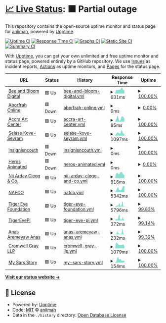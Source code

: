 # [📈 Live Status](https://aniimah.github.io/upptime-bot): <!--live status--> **🟧 Partial outage**

This repository contains the open-source uptime monitor and status page for [aniimah](https://aniimah.github.io/upptime-bot), powered by [Upptime](https://github.com/upptime/upptime).

[![Uptime CI](https://github.com/aniimah/upptime-bot/workflows/Uptime%20CI/badge.svg)](https://github.com/aniimah/upptime-bot/actions?query=workflow%3A%22Uptime+CI%22)
[![Response Time CI](https://github.com/aniimah/upptime-bot/workflows/Response%20Time%20CI/badge.svg)](https://github.com/aniimah/upptime-bot/actions?query=workflow%3A%22Response+Time+CI%22)
[![Graphs CI](https://github.com/aniimah/upptime-bot/workflows/Graphs%20CI/badge.svg)](https://github.com/aniimah/upptime-bot/actions?query=workflow%3A%22Graphs+CI%22)
[![Static Site CI](https://github.com/aniimah/upptime-bot/workflows/Static%20Site%20CI/badge.svg)](https://github.com/aniimah/upptime-bot/actions?query=workflow%3A%22Static+Site+CI%22)
[![Summary CI](https://github.com/aniimah/upptime-bot/workflows/Summary%20CI/badge.svg)](https://github.com/aniimah/upptime-bot/actions?query=workflow%3A%22Summary+CI%22)

With [Upptime](https://upptime.js.org), you can get your own unlimited and free uptime monitor and status page, powered entirely by a GitHub repository. We use [Issues](https://github.com/aniimah/upptime-bot/issues) as incident reports, [Actions](https://github.com/aniimah/upptime-bot/actions) as uptime monitors, and [Pages](https://aniimah.github.io/upptime-bot) for the status page.

<!--start: status pages-->
<!-- This summary is generated by Upptime (https://github.com/upptime/upptime) -->
<!-- Do not edit this manually, your changes will be overwritten -->
<!-- prettier-ignore -->
| URL | Status | History | Response Time | Uptime |
| --- | ------ | ------- | ------------- | ------ |
| <img alt="" src="https://favicons.githubusercontent.com/beeandbloom.digital" height="13"> [Bee and Bloom Digital](https://beeandbloom.digital/) | 🟩 Up | [bee-and-bloom-digital.yml](https://github.com/aniimah/upptime-bot/commits/HEAD/history/bee-and-bloom-digital.yml) | <details><summary><img alt="Response time graph" src="./graphs/bee-and-bloom-digital/response-time-week.png" height="20"> 631ms</summary><br><a href="https://aniimah.github.io/upptime-bot/history/bee-and-bloom-digital"><img alt="Response time 604" src="https://img.shields.io/endpoint?url=https%3A%2F%2Fraw.githubusercontent.com%2Faniimah%2Fupptime-bot%2FHEAD%2Fapi%2Fbee-and-bloom-digital%2Fresponse-time.json"></a><br><a href="https://aniimah.github.io/upptime-bot/history/bee-and-bloom-digital"><img alt="24-hour response time 583" src="https://img.shields.io/endpoint?url=https%3A%2F%2Fraw.githubusercontent.com%2Faniimah%2Fupptime-bot%2FHEAD%2Fapi%2Fbee-and-bloom-digital%2Fresponse-time-day.json"></a><br><a href="https://aniimah.github.io/upptime-bot/history/bee-and-bloom-digital"><img alt="7-day response time 631" src="https://img.shields.io/endpoint?url=https%3A%2F%2Fraw.githubusercontent.com%2Faniimah%2Fupptime-bot%2FHEAD%2Fapi%2Fbee-and-bloom-digital%2Fresponse-time-week.json"></a><br><a href="https://aniimah.github.io/upptime-bot/history/bee-and-bloom-digital"><img alt="30-day response time 589" src="https://img.shields.io/endpoint?url=https%3A%2F%2Fraw.githubusercontent.com%2Faniimah%2Fupptime-bot%2FHEAD%2Fapi%2Fbee-and-bloom-digital%2Fresponse-time-month.json"></a><br><a href="https://aniimah.github.io/upptime-bot/history/bee-and-bloom-digital"><img alt="1-year response time 604" src="https://img.shields.io/endpoint?url=https%3A%2F%2Fraw.githubusercontent.com%2Faniimah%2Fupptime-bot%2FHEAD%2Fapi%2Fbee-and-bloom-digital%2Fresponse-time-year.json"></a></details> | <details><summary><a href="https://aniimah.github.io/upptime-bot/history/bee-and-bloom-digital">100.00%</a></summary><a href="https://aniimah.github.io/upptime-bot/history/bee-and-bloom-digital"><img alt="All-time uptime 100.00%" src="https://img.shields.io/endpoint?url=https%3A%2F%2Fraw.githubusercontent.com%2Faniimah%2Fupptime-bot%2FHEAD%2Fapi%2Fbee-and-bloom-digital%2Fuptime.json"></a><br><a href="https://aniimah.github.io/upptime-bot/history/bee-and-bloom-digital"><img alt="24-hour uptime 100.00%" src="https://img.shields.io/endpoint?url=https%3A%2F%2Fraw.githubusercontent.com%2Faniimah%2Fupptime-bot%2FHEAD%2Fapi%2Fbee-and-bloom-digital%2Fuptime-day.json"></a><br><a href="https://aniimah.github.io/upptime-bot/history/bee-and-bloom-digital"><img alt="7-day uptime 100.00%" src="https://img.shields.io/endpoint?url=https%3A%2F%2Fraw.githubusercontent.com%2Faniimah%2Fupptime-bot%2FHEAD%2Fapi%2Fbee-and-bloom-digital%2Fuptime-week.json"></a><br><a href="https://aniimah.github.io/upptime-bot/history/bee-and-bloom-digital"><img alt="30-day uptime 100.00%" src="https://img.shields.io/endpoint?url=https%3A%2F%2Fraw.githubusercontent.com%2Faniimah%2Fupptime-bot%2FHEAD%2Fapi%2Fbee-and-bloom-digital%2Fuptime-month.json"></a><br><a href="https://aniimah.github.io/upptime-bot/history/bee-and-bloom-digital"><img alt="1-year uptime 100.00%" src="https://img.shields.io/endpoint?url=https%3A%2F%2Fraw.githubusercontent.com%2Faniimah%2Fupptime-bot%2FHEAD%2Fapi%2Fbee-and-bloom-digital%2Fuptime-year.json"></a></details>
| <img alt="" src="https://favicons.githubusercontent.com/aborfrahonline.com" height="13"> [Aborfrah Online](http://aborfrahonline.com/) | 🟥 Down | [aborfrah-online.yml](https://github.com/aniimah/upptime-bot/commits/HEAD/history/aborfrah-online.yml) | <details><summary><img alt="Response time graph" src="./graphs/aborfrah-online/response-time-week.png" height="20"> 0ms</summary><br><a href="https://aniimah.github.io/upptime-bot/history/aborfrah-online"><img alt="Response time 735" src="https://img.shields.io/endpoint?url=https%3A%2F%2Fraw.githubusercontent.com%2Faniimah%2Fupptime-bot%2FHEAD%2Fapi%2Faborfrah-online%2Fresponse-time.json"></a><br><a href="https://aniimah.github.io/upptime-bot/history/aborfrah-online"><img alt="24-hour response time 0" src="https://img.shields.io/endpoint?url=https%3A%2F%2Fraw.githubusercontent.com%2Faniimah%2Fupptime-bot%2FHEAD%2Fapi%2Faborfrah-online%2Fresponse-time-day.json"></a><br><a href="https://aniimah.github.io/upptime-bot/history/aborfrah-online"><img alt="7-day response time 0" src="https://img.shields.io/endpoint?url=https%3A%2F%2Fraw.githubusercontent.com%2Faniimah%2Fupptime-bot%2FHEAD%2Fapi%2Faborfrah-online%2Fresponse-time-week.json"></a><br><a href="https://aniimah.github.io/upptime-bot/history/aborfrah-online"><img alt="30-day response time 0" src="https://img.shields.io/endpoint?url=https%3A%2F%2Fraw.githubusercontent.com%2Faniimah%2Fupptime-bot%2FHEAD%2Fapi%2Faborfrah-online%2Fresponse-time-month.json"></a><br><a href="https://aniimah.github.io/upptime-bot/history/aborfrah-online"><img alt="1-year response time 735" src="https://img.shields.io/endpoint?url=https%3A%2F%2Fraw.githubusercontent.com%2Faniimah%2Fupptime-bot%2FHEAD%2Fapi%2Faborfrah-online%2Fresponse-time-year.json"></a></details> | <details><summary><a href="https://aniimah.github.io/upptime-bot/history/aborfrah-online">0.00%</a></summary><a href="https://aniimah.github.io/upptime-bot/history/aborfrah-online"><img alt="All-time uptime 57.55%" src="https://img.shields.io/endpoint?url=https%3A%2F%2Fraw.githubusercontent.com%2Faniimah%2Fupptime-bot%2FHEAD%2Fapi%2Faborfrah-online%2Fuptime.json"></a><br><a href="https://aniimah.github.io/upptime-bot/history/aborfrah-online"><img alt="24-hour uptime 0.00%" src="https://img.shields.io/endpoint?url=https%3A%2F%2Fraw.githubusercontent.com%2Faniimah%2Fupptime-bot%2FHEAD%2Fapi%2Faborfrah-online%2Fuptime-day.json"></a><br><a href="https://aniimah.github.io/upptime-bot/history/aborfrah-online"><img alt="7-day uptime 0.00%" src="https://img.shields.io/endpoint?url=https%3A%2F%2Fraw.githubusercontent.com%2Faniimah%2Fupptime-bot%2FHEAD%2Fapi%2Faborfrah-online%2Fuptime-week.json"></a><br><a href="https://aniimah.github.io/upptime-bot/history/aborfrah-online"><img alt="30-day uptime 1.38%" src="https://img.shields.io/endpoint?url=https%3A%2F%2Fraw.githubusercontent.com%2Faniimah%2Fupptime-bot%2FHEAD%2Fapi%2Faborfrah-online%2Fuptime-month.json"></a><br><a href="https://aniimah.github.io/upptime-bot/history/aborfrah-online"><img alt="1-year uptime 57.55%" src="https://img.shields.io/endpoint?url=https%3A%2F%2Fraw.githubusercontent.com%2Faniimah%2Fupptime-bot%2FHEAD%2Fapi%2Faborfrah-online%2Fuptime-year.json"></a></details>
| <img alt="" src="https://favicons.githubusercontent.com/accraartscenter.com" height="13"> [Accra Art Center](http://accraartscenter.com/) | 🟩 Up | [accra-art-center.yml](https://github.com/aniimah/upptime-bot/commits/HEAD/history/accra-art-center.yml) | <details><summary><img alt="Response time graph" src="./graphs/accra-art-center/response-time-week.png" height="20"> 85ms</summary><br><a href="https://aniimah.github.io/upptime-bot/history/accra-art-center"><img alt="Response time 843" src="https://img.shields.io/endpoint?url=https%3A%2F%2Fraw.githubusercontent.com%2Faniimah%2Fupptime-bot%2FHEAD%2Fapi%2Faccra-art-center%2Fresponse-time.json"></a><br><a href="https://aniimah.github.io/upptime-bot/history/accra-art-center"><img alt="24-hour response time 66" src="https://img.shields.io/endpoint?url=https%3A%2F%2Fraw.githubusercontent.com%2Faniimah%2Fupptime-bot%2FHEAD%2Fapi%2Faccra-art-center%2Fresponse-time-day.json"></a><br><a href="https://aniimah.github.io/upptime-bot/history/accra-art-center"><img alt="7-day response time 85" src="https://img.shields.io/endpoint?url=https%3A%2F%2Fraw.githubusercontent.com%2Faniimah%2Fupptime-bot%2FHEAD%2Fapi%2Faccra-art-center%2Fresponse-time-week.json"></a><br><a href="https://aniimah.github.io/upptime-bot/history/accra-art-center"><img alt="30-day response time 92" src="https://img.shields.io/endpoint?url=https%3A%2F%2Fraw.githubusercontent.com%2Faniimah%2Fupptime-bot%2FHEAD%2Fapi%2Faccra-art-center%2Fresponse-time-month.json"></a><br><a href="https://aniimah.github.io/upptime-bot/history/accra-art-center"><img alt="1-year response time 843" src="https://img.shields.io/endpoint?url=https%3A%2F%2Fraw.githubusercontent.com%2Faniimah%2Fupptime-bot%2FHEAD%2Fapi%2Faccra-art-center%2Fresponse-time-year.json"></a></details> | <details><summary><a href="https://aniimah.github.io/upptime-bot/history/accra-art-center">100.00%</a></summary><a href="https://aniimah.github.io/upptime-bot/history/accra-art-center"><img alt="All-time uptime 79.71%" src="https://img.shields.io/endpoint?url=https%3A%2F%2Fraw.githubusercontent.com%2Faniimah%2Fupptime-bot%2FHEAD%2Fapi%2Faccra-art-center%2Fuptime.json"></a><br><a href="https://aniimah.github.io/upptime-bot/history/accra-art-center"><img alt="24-hour uptime 100.00%" src="https://img.shields.io/endpoint?url=https%3A%2F%2Fraw.githubusercontent.com%2Faniimah%2Fupptime-bot%2FHEAD%2Fapi%2Faccra-art-center%2Fuptime-day.json"></a><br><a href="https://aniimah.github.io/upptime-bot/history/accra-art-center"><img alt="7-day uptime 100.00%" src="https://img.shields.io/endpoint?url=https%3A%2F%2Fraw.githubusercontent.com%2Faniimah%2Fupptime-bot%2FHEAD%2Fapi%2Faccra-art-center%2Fuptime-week.json"></a><br><a href="https://aniimah.github.io/upptime-bot/history/accra-art-center"><img alt="30-day uptime 99.96%" src="https://img.shields.io/endpoint?url=https%3A%2F%2Fraw.githubusercontent.com%2Faniimah%2Fupptime-bot%2FHEAD%2Fapi%2Faccra-art-center%2Fuptime-month.json"></a><br><a href="https://aniimah.github.io/upptime-bot/history/accra-art-center"><img alt="1-year uptime 79.71%" src="https://img.shields.io/endpoint?url=https%3A%2F%2Fraw.githubusercontent.com%2Faniimah%2Fupptime-bot%2FHEAD%2Fapi%2Faccra-art-center%2Fuptime-year.json"></a></details>
| <img alt="" src="https://favicons.githubusercontent.com/selasekove.com" height="13"> [Selase Kove-Seyram](https://selasekove.com/) | 🟩 Up | [selase-kove-seyram.yml](https://github.com/aniimah/upptime-bot/commits/HEAD/history/selase-kove-seyram.yml) | <details><summary><img alt="Response time graph" src="./graphs/selase-kove-seyram/response-time-week.png" height="20"> 1097ms</summary><br><a href="https://aniimah.github.io/upptime-bot/history/selase-kove-seyram"><img alt="Response time 2460" src="https://img.shields.io/endpoint?url=https%3A%2F%2Fraw.githubusercontent.com%2Faniimah%2Fupptime-bot%2FHEAD%2Fapi%2Fselase-kove-seyram%2Fresponse-time.json"></a><br><a href="https://aniimah.github.io/upptime-bot/history/selase-kove-seyram"><img alt="24-hour response time 785" src="https://img.shields.io/endpoint?url=https%3A%2F%2Fraw.githubusercontent.com%2Faniimah%2Fupptime-bot%2FHEAD%2Fapi%2Fselase-kove-seyram%2Fresponse-time-day.json"></a><br><a href="https://aniimah.github.io/upptime-bot/history/selase-kove-seyram"><img alt="7-day response time 1097" src="https://img.shields.io/endpoint?url=https%3A%2F%2Fraw.githubusercontent.com%2Faniimah%2Fupptime-bot%2FHEAD%2Fapi%2Fselase-kove-seyram%2Fresponse-time-week.json"></a><br><a href="https://aniimah.github.io/upptime-bot/history/selase-kove-seyram"><img alt="30-day response time 2021" src="https://img.shields.io/endpoint?url=https%3A%2F%2Fraw.githubusercontent.com%2Faniimah%2Fupptime-bot%2FHEAD%2Fapi%2Fselase-kove-seyram%2Fresponse-time-month.json"></a><br><a href="https://aniimah.github.io/upptime-bot/history/selase-kove-seyram"><img alt="1-year response time 2460" src="https://img.shields.io/endpoint?url=https%3A%2F%2Fraw.githubusercontent.com%2Faniimah%2Fupptime-bot%2FHEAD%2Fapi%2Fselase-kove-seyram%2Fresponse-time-year.json"></a></details> | <details><summary><a href="https://aniimah.github.io/upptime-bot/history/selase-kove-seyram">100.00%</a></summary><a href="https://aniimah.github.io/upptime-bot/history/selase-kove-seyram"><img alt="All-time uptime 50.59%" src="https://img.shields.io/endpoint?url=https%3A%2F%2Fraw.githubusercontent.com%2Faniimah%2Fupptime-bot%2FHEAD%2Fapi%2Fselase-kove-seyram%2Fuptime.json"></a><br><a href="https://aniimah.github.io/upptime-bot/history/selase-kove-seyram"><img alt="24-hour uptime 100.00%" src="https://img.shields.io/endpoint?url=https%3A%2F%2Fraw.githubusercontent.com%2Faniimah%2Fupptime-bot%2FHEAD%2Fapi%2Fselase-kove-seyram%2Fuptime-day.json"></a><br><a href="https://aniimah.github.io/upptime-bot/history/selase-kove-seyram"><img alt="7-day uptime 100.00%" src="https://img.shields.io/endpoint?url=https%3A%2F%2Fraw.githubusercontent.com%2Faniimah%2Fupptime-bot%2FHEAD%2Fapi%2Fselase-kove-seyram%2Fuptime-week.json"></a><br><a href="https://aniimah.github.io/upptime-bot/history/selase-kove-seyram"><img alt="30-day uptime 99.80%" src="https://img.shields.io/endpoint?url=https%3A%2F%2Fraw.githubusercontent.com%2Faniimah%2Fupptime-bot%2FHEAD%2Fapi%2Fselase-kove-seyram%2Fuptime-month.json"></a><br><a href="https://aniimah.github.io/upptime-bot/history/selase-kove-seyram"><img alt="1-year uptime 50.59%" src="https://img.shields.io/endpoint?url=https%3A%2F%2Fraw.githubusercontent.com%2Faniimah%2Fupptime-bot%2FHEAD%2Fapi%2Fselase-kove-seyram%2Fuptime-year.json"></a></details>
| <img alt="" src="https://favicons.githubusercontent.com/insignisncouth.com" height="13"> [Insignisncouth](http://insignisncouth.com/) | 🟥 Down | [insignisncouth.yml](https://github.com/aniimah/upptime-bot/commits/HEAD/history/insignisncouth.yml) | <details><summary><img alt="Response time graph" src="./graphs/insignisncouth/response-time-week.png" height="20"> 0ms</summary><br><a href="https://aniimah.github.io/upptime-bot/history/insignisncouth"><img alt="Response time 0" src="https://img.shields.io/endpoint?url=https%3A%2F%2Fraw.githubusercontent.com%2Faniimah%2Fupptime-bot%2FHEAD%2Fapi%2Finsignisncouth%2Fresponse-time.json"></a><br><a href="https://aniimah.github.io/upptime-bot/history/insignisncouth"><img alt="24-hour response time 0" src="https://img.shields.io/endpoint?url=https%3A%2F%2Fraw.githubusercontent.com%2Faniimah%2Fupptime-bot%2FHEAD%2Fapi%2Finsignisncouth%2Fresponse-time-day.json"></a><br><a href="https://aniimah.github.io/upptime-bot/history/insignisncouth"><img alt="7-day response time 0" src="https://img.shields.io/endpoint?url=https%3A%2F%2Fraw.githubusercontent.com%2Faniimah%2Fupptime-bot%2FHEAD%2Fapi%2Finsignisncouth%2Fresponse-time-week.json"></a><br><a href="https://aniimah.github.io/upptime-bot/history/insignisncouth"><img alt="30-day response time 0" src="https://img.shields.io/endpoint?url=https%3A%2F%2Fraw.githubusercontent.com%2Faniimah%2Fupptime-bot%2FHEAD%2Fapi%2Finsignisncouth%2Fresponse-time-month.json"></a><br><a href="https://aniimah.github.io/upptime-bot/history/insignisncouth"><img alt="1-year response time 0" src="https://img.shields.io/endpoint?url=https%3A%2F%2Fraw.githubusercontent.com%2Faniimah%2Fupptime-bot%2FHEAD%2Fapi%2Finsignisncouth%2Fresponse-time-year.json"></a></details> | <details><summary><a href="https://aniimah.github.io/upptime-bot/history/insignisncouth">100.00%</a></summary><a href="https://aniimah.github.io/upptime-bot/history/insignisncouth"><img alt="All-time uptime 100.00%" src="https://img.shields.io/endpoint?url=https%3A%2F%2Fraw.githubusercontent.com%2Faniimah%2Fupptime-bot%2FHEAD%2Fapi%2Finsignisncouth%2Fuptime.json"></a><br><a href="https://aniimah.github.io/upptime-bot/history/insignisncouth"><img alt="24-hour uptime 100.00%" src="https://img.shields.io/endpoint?url=https%3A%2F%2Fraw.githubusercontent.com%2Faniimah%2Fupptime-bot%2FHEAD%2Fapi%2Finsignisncouth%2Fuptime-day.json"></a><br><a href="https://aniimah.github.io/upptime-bot/history/insignisncouth"><img alt="7-day uptime 100.00%" src="https://img.shields.io/endpoint?url=https%3A%2F%2Fraw.githubusercontent.com%2Faniimah%2Fupptime-bot%2FHEAD%2Fapi%2Finsignisncouth%2Fuptime-week.json"></a><br><a href="https://aniimah.github.io/upptime-bot/history/insignisncouth"><img alt="30-day uptime 100.00%" src="https://img.shields.io/endpoint?url=https%3A%2F%2Fraw.githubusercontent.com%2Faniimah%2Fupptime-bot%2FHEAD%2Fapi%2Finsignisncouth%2Fuptime-month.json"></a><br><a href="https://aniimah.github.io/upptime-bot/history/insignisncouth"><img alt="1-year uptime 100.00%" src="https://img.shields.io/endpoint?url=https%3A%2F%2Fraw.githubusercontent.com%2Faniimah%2Fupptime-bot%2FHEAD%2Fapi%2Finsignisncouth%2Fuptime-year.json"></a></details>
| <img alt="" src="https://favicons.githubusercontent.com/heroesanimated.com" height="13"> [Heros Animated](http://heroesanimated.com/cgi-sys/suspendedpage.cgi) | 🟥 Down | [heros-animated.yml](https://github.com/aniimah/upptime-bot/commits/HEAD/history/heros-animated.yml) | <details><summary><img alt="Response time graph" src="./graphs/heros-animated/response-time-week.png" height="20"> 0ms</summary><br><a href="https://aniimah.github.io/upptime-bot/history/heros-animated"><img alt="Response time 538" src="https://img.shields.io/endpoint?url=https%3A%2F%2Fraw.githubusercontent.com%2Faniimah%2Fupptime-bot%2FHEAD%2Fapi%2Fheros-animated%2Fresponse-time.json"></a><br><a href="https://aniimah.github.io/upptime-bot/history/heros-animated"><img alt="24-hour response time 0" src="https://img.shields.io/endpoint?url=https%3A%2F%2Fraw.githubusercontent.com%2Faniimah%2Fupptime-bot%2FHEAD%2Fapi%2Fheros-animated%2Fresponse-time-day.json"></a><br><a href="https://aniimah.github.io/upptime-bot/history/heros-animated"><img alt="7-day response time 0" src="https://img.shields.io/endpoint?url=https%3A%2F%2Fraw.githubusercontent.com%2Faniimah%2Fupptime-bot%2FHEAD%2Fapi%2Fheros-animated%2Fresponse-time-week.json"></a><br><a href="https://aniimah.github.io/upptime-bot/history/heros-animated"><img alt="30-day response time 587" src="https://img.shields.io/endpoint?url=https%3A%2F%2Fraw.githubusercontent.com%2Faniimah%2Fupptime-bot%2FHEAD%2Fapi%2Fheros-animated%2Fresponse-time-month.json"></a><br><a href="https://aniimah.github.io/upptime-bot/history/heros-animated"><img alt="1-year response time 538" src="https://img.shields.io/endpoint?url=https%3A%2F%2Fraw.githubusercontent.com%2Faniimah%2Fupptime-bot%2FHEAD%2Fapi%2Fheros-animated%2Fresponse-time-year.json"></a></details> | <details><summary><a href="https://aniimah.github.io/upptime-bot/history/heros-animated">0.00%</a></summary><a href="https://aniimah.github.io/upptime-bot/history/heros-animated"><img alt="All-time uptime 21.44%" src="https://img.shields.io/endpoint?url=https%3A%2F%2Fraw.githubusercontent.com%2Faniimah%2Fupptime-bot%2FHEAD%2Fapi%2Fheros-animated%2Fuptime.json"></a><br><a href="https://aniimah.github.io/upptime-bot/history/heros-animated"><img alt="24-hour uptime 0.00%" src="https://img.shields.io/endpoint?url=https%3A%2F%2Fraw.githubusercontent.com%2Faniimah%2Fupptime-bot%2FHEAD%2Fapi%2Fheros-animated%2Fuptime-day.json"></a><br><a href="https://aniimah.github.io/upptime-bot/history/heros-animated"><img alt="7-day uptime 0.00%" src="https://img.shields.io/endpoint?url=https%3A%2F%2Fraw.githubusercontent.com%2Faniimah%2Fupptime-bot%2FHEAD%2Fapi%2Fheros-animated%2Fuptime-week.json"></a><br><a href="https://aniimah.github.io/upptime-bot/history/heros-animated"><img alt="30-day uptime 1.64%" src="https://img.shields.io/endpoint?url=https%3A%2F%2Fraw.githubusercontent.com%2Faniimah%2Fupptime-bot%2FHEAD%2Fapi%2Fheros-animated%2Fuptime-month.json"></a><br><a href="https://aniimah.github.io/upptime-bot/history/heros-animated"><img alt="1-year uptime 21.44%" src="https://img.shields.io/endpoint?url=https%3A%2F%2Fraw.githubusercontent.com%2Faniimah%2Fupptime-bot%2FHEAD%2Fapi%2Fheros-animated%2Fuptime-year.json"></a></details>
| <img alt="" src="https://favicons.githubusercontent.com/naclegg.com" height="13"> [Nii Arday Clegg & Co.](http://naclegg.com/) | 🟩 Up | [nii-arday-clegg-and-co.yml](https://github.com/aniimah/upptime-bot/commits/HEAD/history/nii-arday-clegg-and-co.yml) | <details><summary><img alt="Response time graph" src="./graphs/nii-arday-clegg-and-co/response-time-week.png" height="20"> 916ms</summary><br><a href="https://aniimah.github.io/upptime-bot/history/nii-arday-clegg-and-co"><img alt="Response time 3865" src="https://img.shields.io/endpoint?url=https%3A%2F%2Fraw.githubusercontent.com%2Faniimah%2Fupptime-bot%2FHEAD%2Fapi%2Fnii-arday-clegg-and-co%2Fresponse-time.json"></a><br><a href="https://aniimah.github.io/upptime-bot/history/nii-arday-clegg-and-co"><img alt="24-hour response time 635" src="https://img.shields.io/endpoint?url=https%3A%2F%2Fraw.githubusercontent.com%2Faniimah%2Fupptime-bot%2FHEAD%2Fapi%2Fnii-arday-clegg-and-co%2Fresponse-time-day.json"></a><br><a href="https://aniimah.github.io/upptime-bot/history/nii-arday-clegg-and-co"><img alt="7-day response time 916" src="https://img.shields.io/endpoint?url=https%3A%2F%2Fraw.githubusercontent.com%2Faniimah%2Fupptime-bot%2FHEAD%2Fapi%2Fnii-arday-clegg-and-co%2Fresponse-time-week.json"></a><br><a href="https://aniimah.github.io/upptime-bot/history/nii-arday-clegg-and-co"><img alt="30-day response time 1415" src="https://img.shields.io/endpoint?url=https%3A%2F%2Fraw.githubusercontent.com%2Faniimah%2Fupptime-bot%2FHEAD%2Fapi%2Fnii-arday-clegg-and-co%2Fresponse-time-month.json"></a><br><a href="https://aniimah.github.io/upptime-bot/history/nii-arday-clegg-and-co"><img alt="1-year response time 3865" src="https://img.shields.io/endpoint?url=https%3A%2F%2Fraw.githubusercontent.com%2Faniimah%2Fupptime-bot%2FHEAD%2Fapi%2Fnii-arday-clegg-and-co%2Fresponse-time-year.json"></a></details> | <details><summary><a href="https://aniimah.github.io/upptime-bot/history/nii-arday-clegg-and-co">100.00%</a></summary><a href="https://aniimah.github.io/upptime-bot/history/nii-arday-clegg-and-co"><img alt="All-time uptime 98.92%" src="https://img.shields.io/endpoint?url=https%3A%2F%2Fraw.githubusercontent.com%2Faniimah%2Fupptime-bot%2FHEAD%2Fapi%2Fnii-arday-clegg-and-co%2Fuptime.json"></a><br><a href="https://aniimah.github.io/upptime-bot/history/nii-arday-clegg-and-co"><img alt="24-hour uptime 100.00%" src="https://img.shields.io/endpoint?url=https%3A%2F%2Fraw.githubusercontent.com%2Faniimah%2Fupptime-bot%2FHEAD%2Fapi%2Fnii-arday-clegg-and-co%2Fuptime-day.json"></a><br><a href="https://aniimah.github.io/upptime-bot/history/nii-arday-clegg-and-co"><img alt="7-day uptime 100.00%" src="https://img.shields.io/endpoint?url=https%3A%2F%2Fraw.githubusercontent.com%2Faniimah%2Fupptime-bot%2FHEAD%2Fapi%2Fnii-arday-clegg-and-co%2Fuptime-week.json"></a><br><a href="https://aniimah.github.io/upptime-bot/history/nii-arday-clegg-and-co"><img alt="30-day uptime 99.94%" src="https://img.shields.io/endpoint?url=https%3A%2F%2Fraw.githubusercontent.com%2Faniimah%2Fupptime-bot%2FHEAD%2Fapi%2Fnii-arday-clegg-and-co%2Fuptime-month.json"></a><br><a href="https://aniimah.github.io/upptime-bot/history/nii-arday-clegg-and-co"><img alt="1-year uptime 98.92%" src="https://img.shields.io/endpoint?url=https%3A%2F%2Fraw.githubusercontent.com%2Faniimah%2Fupptime-bot%2FHEAD%2Fapi%2Fnii-arday-clegg-and-co%2Fuptime-year.json"></a></details>
| <img alt="" src="https://favicons.githubusercontent.com/nafco.gov.gh" height="13"> [NAFCO](https://nafco.gov.gh/) | 🟩 Up | [nafco.yml](https://github.com/aniimah/upptime-bot/commits/HEAD/history/nafco.yml) | <details><summary><img alt="Response time graph" src="./graphs/nafco/response-time-week.png" height="20"> 5342ms</summary><br><a href="https://aniimah.github.io/upptime-bot/history/nafco"><img alt="Response time 6045" src="https://img.shields.io/endpoint?url=https%3A%2F%2Fraw.githubusercontent.com%2Faniimah%2Fupptime-bot%2FHEAD%2Fapi%2Fnafco%2Fresponse-time.json"></a><br><a href="https://aniimah.github.io/upptime-bot/history/nafco"><img alt="24-hour response time 8691" src="https://img.shields.io/endpoint?url=https%3A%2F%2Fraw.githubusercontent.com%2Faniimah%2Fupptime-bot%2FHEAD%2Fapi%2Fnafco%2Fresponse-time-day.json"></a><br><a href="https://aniimah.github.io/upptime-bot/history/nafco"><img alt="7-day response time 5342" src="https://img.shields.io/endpoint?url=https%3A%2F%2Fraw.githubusercontent.com%2Faniimah%2Fupptime-bot%2FHEAD%2Fapi%2Fnafco%2Fresponse-time-week.json"></a><br><a href="https://aniimah.github.io/upptime-bot/history/nafco"><img alt="30-day response time 6190" src="https://img.shields.io/endpoint?url=https%3A%2F%2Fraw.githubusercontent.com%2Faniimah%2Fupptime-bot%2FHEAD%2Fapi%2Fnafco%2Fresponse-time-month.json"></a><br><a href="https://aniimah.github.io/upptime-bot/history/nafco"><img alt="1-year response time 6045" src="https://img.shields.io/endpoint?url=https%3A%2F%2Fraw.githubusercontent.com%2Faniimah%2Fupptime-bot%2FHEAD%2Fapi%2Fnafco%2Fresponse-time-year.json"></a></details> | <details><summary><a href="https://aniimah.github.io/upptime-bot/history/nafco">100.00%</a></summary><a href="https://aniimah.github.io/upptime-bot/history/nafco"><img alt="All-time uptime 98.85%" src="https://img.shields.io/endpoint?url=https%3A%2F%2Fraw.githubusercontent.com%2Faniimah%2Fupptime-bot%2FHEAD%2Fapi%2Fnafco%2Fuptime.json"></a><br><a href="https://aniimah.github.io/upptime-bot/history/nafco"><img alt="24-hour uptime 100.00%" src="https://img.shields.io/endpoint?url=https%3A%2F%2Fraw.githubusercontent.com%2Faniimah%2Fupptime-bot%2FHEAD%2Fapi%2Fnafco%2Fuptime-day.json"></a><br><a href="https://aniimah.github.io/upptime-bot/history/nafco"><img alt="7-day uptime 100.00%" src="https://img.shields.io/endpoint?url=https%3A%2F%2Fraw.githubusercontent.com%2Faniimah%2Fupptime-bot%2FHEAD%2Fapi%2Fnafco%2Fuptime-week.json"></a><br><a href="https://aniimah.github.io/upptime-bot/history/nafco"><img alt="30-day uptime 96.51%" src="https://img.shields.io/endpoint?url=https%3A%2F%2Fraw.githubusercontent.com%2Faniimah%2Fupptime-bot%2FHEAD%2Fapi%2Fnafco%2Fuptime-month.json"></a><br><a href="https://aniimah.github.io/upptime-bot/history/nafco"><img alt="1-year uptime 98.85%" src="https://img.shields.io/endpoint?url=https%3A%2F%2Fraw.githubusercontent.com%2Faniimah%2Fupptime-bot%2FHEAD%2Fapi%2Fnafco%2Fuptime-year.json"></a></details>
| <img alt="" src="https://favicons.githubusercontent.com/tigereyefoundation.org" height="13"> [Tiger Eye Foundation](http://tigereyefoundation.org/) | 🟩 Up | [tiger-eye-foundation.yml](https://github.com/aniimah/upptime-bot/commits/HEAD/history/tiger-eye-foundation.yml) | <details><summary><img alt="Response time graph" src="./graphs/tiger-eye-foundation/response-time-week.png" height="20"> 5796ms</summary><br><a href="https://aniimah.github.io/upptime-bot/history/tiger-eye-foundation"><img alt="Response time 7195" src="https://img.shields.io/endpoint?url=https%3A%2F%2Fraw.githubusercontent.com%2Faniimah%2Fupptime-bot%2FHEAD%2Fapi%2Ftiger-eye-foundation%2Fresponse-time.json"></a><br><a href="https://aniimah.github.io/upptime-bot/history/tiger-eye-foundation"><img alt="24-hour response time 1603" src="https://img.shields.io/endpoint?url=https%3A%2F%2Fraw.githubusercontent.com%2Faniimah%2Fupptime-bot%2FHEAD%2Fapi%2Ftiger-eye-foundation%2Fresponse-time-day.json"></a><br><a href="https://aniimah.github.io/upptime-bot/history/tiger-eye-foundation"><img alt="7-day response time 5796" src="https://img.shields.io/endpoint?url=https%3A%2F%2Fraw.githubusercontent.com%2Faniimah%2Fupptime-bot%2FHEAD%2Fapi%2Ftiger-eye-foundation%2Fresponse-time-week.json"></a><br><a href="https://aniimah.github.io/upptime-bot/history/tiger-eye-foundation"><img alt="30-day response time 4064" src="https://img.shields.io/endpoint?url=https%3A%2F%2Fraw.githubusercontent.com%2Faniimah%2Fupptime-bot%2FHEAD%2Fapi%2Ftiger-eye-foundation%2Fresponse-time-month.json"></a><br><a href="https://aniimah.github.io/upptime-bot/history/tiger-eye-foundation"><img alt="1-year response time 7195" src="https://img.shields.io/endpoint?url=https%3A%2F%2Fraw.githubusercontent.com%2Faniimah%2Fupptime-bot%2FHEAD%2Fapi%2Ftiger-eye-foundation%2Fresponse-time-year.json"></a></details> | <details><summary><a href="https://aniimah.github.io/upptime-bot/history/tiger-eye-foundation">99.83%</a></summary><a href="https://aniimah.github.io/upptime-bot/history/tiger-eye-foundation"><img alt="All-time uptime 98.58%" src="https://img.shields.io/endpoint?url=https%3A%2F%2Fraw.githubusercontent.com%2Faniimah%2Fupptime-bot%2FHEAD%2Fapi%2Ftiger-eye-foundation%2Fuptime.json"></a><br><a href="https://aniimah.github.io/upptime-bot/history/tiger-eye-foundation"><img alt="24-hour uptime 100.00%" src="https://img.shields.io/endpoint?url=https%3A%2F%2Fraw.githubusercontent.com%2Faniimah%2Fupptime-bot%2FHEAD%2Fapi%2Ftiger-eye-foundation%2Fuptime-day.json"></a><br><a href="https://aniimah.github.io/upptime-bot/history/tiger-eye-foundation"><img alt="7-day uptime 99.83%" src="https://img.shields.io/endpoint?url=https%3A%2F%2Fraw.githubusercontent.com%2Faniimah%2Fupptime-bot%2FHEAD%2Fapi%2Ftiger-eye-foundation%2Fuptime-week.json"></a><br><a href="https://aniimah.github.io/upptime-bot/history/tiger-eye-foundation"><img alt="30-day uptime 99.82%" src="https://img.shields.io/endpoint?url=https%3A%2F%2Fraw.githubusercontent.com%2Faniimah%2Fupptime-bot%2FHEAD%2Fapi%2Ftiger-eye-foundation%2Fuptime-month.json"></a><br><a href="https://aniimah.github.io/upptime-bot/history/tiger-eye-foundation"><img alt="1-year uptime 98.58%" src="https://img.shields.io/endpoint?url=https%3A%2F%2Fraw.githubusercontent.com%2Faniimah%2Fupptime-bot%2FHEAD%2Fapi%2Ftiger-eye-foundation%2Fuptime-year.json"></a></details>
| <img alt="" src="https://favicons.githubusercontent.com/www.hugedomains.com" height="13"> [TigerEyePi](https://www.hugedomains.com/domain_profile.cfm?d=tigereyepi&e=com) | 🟩 Up | [tiger-eye-pi.yml](https://github.com/aniimah/upptime-bot/commits/HEAD/history/tiger-eye-pi.yml) | <details><summary><img alt="Response time graph" src="./graphs/tiger-eye-pi/response-time-week.png" height="20"> 372ms</summary><br><a href="https://aniimah.github.io/upptime-bot/history/tiger-eye-pi"><img alt="Response time 310" src="https://img.shields.io/endpoint?url=https%3A%2F%2Fraw.githubusercontent.com%2Faniimah%2Fupptime-bot%2FHEAD%2Fapi%2Ftiger-eye-pi%2Fresponse-time.json"></a><br><a href="https://aniimah.github.io/upptime-bot/history/tiger-eye-pi"><img alt="24-hour response time 521" src="https://img.shields.io/endpoint?url=https%3A%2F%2Fraw.githubusercontent.com%2Faniimah%2Fupptime-bot%2FHEAD%2Fapi%2Ftiger-eye-pi%2Fresponse-time-day.json"></a><br><a href="https://aniimah.github.io/upptime-bot/history/tiger-eye-pi"><img alt="7-day response time 372" src="https://img.shields.io/endpoint?url=https%3A%2F%2Fraw.githubusercontent.com%2Faniimah%2Fupptime-bot%2FHEAD%2Fapi%2Ftiger-eye-pi%2Fresponse-time-week.json"></a><br><a href="https://aniimah.github.io/upptime-bot/history/tiger-eye-pi"><img alt="30-day response time 247" src="https://img.shields.io/endpoint?url=https%3A%2F%2Fraw.githubusercontent.com%2Faniimah%2Fupptime-bot%2FHEAD%2Fapi%2Ftiger-eye-pi%2Fresponse-time-month.json"></a><br><a href="https://aniimah.github.io/upptime-bot/history/tiger-eye-pi"><img alt="1-year response time 310" src="https://img.shields.io/endpoint?url=https%3A%2F%2Fraw.githubusercontent.com%2Faniimah%2Fupptime-bot%2FHEAD%2Fapi%2Ftiger-eye-pi%2Fresponse-time-year.json"></a></details> | <details><summary><a href="https://aniimah.github.io/upptime-bot/history/tiger-eye-pi">99.14%</a></summary><a href="https://aniimah.github.io/upptime-bot/history/tiger-eye-pi"><img alt="All-time uptime 99.80%" src="https://img.shields.io/endpoint?url=https%3A%2F%2Fraw.githubusercontent.com%2Faniimah%2Fupptime-bot%2FHEAD%2Fapi%2Ftiger-eye-pi%2Fuptime.json"></a><br><a href="https://aniimah.github.io/upptime-bot/history/tiger-eye-pi"><img alt="24-hour uptime 95.83%" src="https://img.shields.io/endpoint?url=https%3A%2F%2Fraw.githubusercontent.com%2Faniimah%2Fupptime-bot%2FHEAD%2Fapi%2Ftiger-eye-pi%2Fuptime-day.json"></a><br><a href="https://aniimah.github.io/upptime-bot/history/tiger-eye-pi"><img alt="7-day uptime 99.14%" src="https://img.shields.io/endpoint?url=https%3A%2F%2Fraw.githubusercontent.com%2Faniimah%2Fupptime-bot%2FHEAD%2Fapi%2Ftiger-eye-pi%2Fuptime-week.json"></a><br><a href="https://aniimah.github.io/upptime-bot/history/tiger-eye-pi"><img alt="30-day uptime 99.52%" src="https://img.shields.io/endpoint?url=https%3A%2F%2Fraw.githubusercontent.com%2Faniimah%2Fupptime-bot%2FHEAD%2Fapi%2Ftiger-eye-pi%2Fuptime-month.json"></a><br><a href="https://aniimah.github.io/upptime-bot/history/tiger-eye-pi"><img alt="1-year uptime 99.80%" src="https://img.shields.io/endpoint?url=https%3A%2F%2Fraw.githubusercontent.com%2Faniimah%2Fupptime-bot%2FHEAD%2Fapi%2Ftiger-eye-pi%2Fuptime-year.json"></a></details>
| <img alt="" src="https://favicons.githubusercontent.com/www.hugedomains.com" height="13"> [Anas Aremeyaw Anas](https://www.hugedomains.com/domain_profile.cfm?d=tigereyepi&e=com) | 🟩 Up | [anas-aremeyaw-anas.yml](https://github.com/aniimah/upptime-bot/commits/HEAD/history/anas-aremeyaw-anas.yml) | <details><summary><img alt="Response time graph" src="./graphs/anas-aremeyaw-anas/response-time-week.png" height="20"> 232ms</summary><br><a href="https://aniimah.github.io/upptime-bot/history/anas-aremeyaw-anas"><img alt="Response time 299" src="https://img.shields.io/endpoint?url=https%3A%2F%2Fraw.githubusercontent.com%2Faniimah%2Fupptime-bot%2FHEAD%2Fapi%2Fanas-aremeyaw-anas%2Fresponse-time.json"></a><br><a href="https://aniimah.github.io/upptime-bot/history/anas-aremeyaw-anas"><img alt="24-hour response time 570" src="https://img.shields.io/endpoint?url=https%3A%2F%2Fraw.githubusercontent.com%2Faniimah%2Fupptime-bot%2FHEAD%2Fapi%2Fanas-aremeyaw-anas%2Fresponse-time-day.json"></a><br><a href="https://aniimah.github.io/upptime-bot/history/anas-aremeyaw-anas"><img alt="7-day response time 232" src="https://img.shields.io/endpoint?url=https%3A%2F%2Fraw.githubusercontent.com%2Faniimah%2Fupptime-bot%2FHEAD%2Fapi%2Fanas-aremeyaw-anas%2Fresponse-time-week.json"></a><br><a href="https://aniimah.github.io/upptime-bot/history/anas-aremeyaw-anas"><img alt="30-day response time 158" src="https://img.shields.io/endpoint?url=https%3A%2F%2Fraw.githubusercontent.com%2Faniimah%2Fupptime-bot%2FHEAD%2Fapi%2Fanas-aremeyaw-anas%2Fresponse-time-month.json"></a><br><a href="https://aniimah.github.io/upptime-bot/history/anas-aremeyaw-anas"><img alt="1-year response time 299" src="https://img.shields.io/endpoint?url=https%3A%2F%2Fraw.githubusercontent.com%2Faniimah%2Fupptime-bot%2FHEAD%2Fapi%2Fanas-aremeyaw-anas%2Fresponse-time-year.json"></a></details> | <details><summary><a href="https://aniimah.github.io/upptime-bot/history/anas-aremeyaw-anas">99.32%</a></summary><a href="https://aniimah.github.io/upptime-bot/history/anas-aremeyaw-anas"><img alt="All-time uptime 99.86%" src="https://img.shields.io/endpoint?url=https%3A%2F%2Fraw.githubusercontent.com%2Faniimah%2Fupptime-bot%2FHEAD%2Fapi%2Fanas-aremeyaw-anas%2Fuptime.json"></a><br><a href="https://aniimah.github.io/upptime-bot/history/anas-aremeyaw-anas"><img alt="24-hour uptime 97.03%" src="https://img.shields.io/endpoint?url=https%3A%2F%2Fraw.githubusercontent.com%2Faniimah%2Fupptime-bot%2FHEAD%2Fapi%2Fanas-aremeyaw-anas%2Fuptime-day.json"></a><br><a href="https://aniimah.github.io/upptime-bot/history/anas-aremeyaw-anas"><img alt="7-day uptime 99.32%" src="https://img.shields.io/endpoint?url=https%3A%2F%2Fraw.githubusercontent.com%2Faniimah%2Fupptime-bot%2FHEAD%2Fapi%2Fanas-aremeyaw-anas%2Fuptime-week.json"></a><br><a href="https://aniimah.github.io/upptime-bot/history/anas-aremeyaw-anas"><img alt="30-day uptime 99.65%" src="https://img.shields.io/endpoint?url=https%3A%2F%2Fraw.githubusercontent.com%2Faniimah%2Fupptime-bot%2FHEAD%2Fapi%2Fanas-aremeyaw-anas%2Fuptime-month.json"></a><br><a href="https://aniimah.github.io/upptime-bot/history/anas-aremeyaw-anas"><img alt="1-year uptime 99.86%" src="https://img.shields.io/endpoint?url=https%3A%2F%2Fraw.githubusercontent.com%2Faniimah%2Fupptime-bot%2FHEAD%2Fapi%2Fanas-aremeyaw-anas%2Fuptime-year.json"></a></details>
| <img alt="" src="https://favicons.githubusercontent.com/cromwellgray.org" height="13"> [Cromwell Gray LLP](http://cromwellgray.org/) | 🟩 Up | [cromwell-gray-llp.yml](https://github.com/aniimah/upptime-bot/commits/HEAD/history/cromwell-gray-llp.yml) | <details><summary><img alt="Response time graph" src="./graphs/cromwell-gray-llp/response-time-week.png" height="20"> 1079ms</summary><br><a href="https://aniimah.github.io/upptime-bot/history/cromwell-gray-llp"><img alt="Response time 3609" src="https://img.shields.io/endpoint?url=https%3A%2F%2Fraw.githubusercontent.com%2Faniimah%2Fupptime-bot%2FHEAD%2Fapi%2Fcromwell-gray-llp%2Fresponse-time.json"></a><br><a href="https://aniimah.github.io/upptime-bot/history/cromwell-gray-llp"><img alt="24-hour response time 726" src="https://img.shields.io/endpoint?url=https%3A%2F%2Fraw.githubusercontent.com%2Faniimah%2Fupptime-bot%2FHEAD%2Fapi%2Fcromwell-gray-llp%2Fresponse-time-day.json"></a><br><a href="https://aniimah.github.io/upptime-bot/history/cromwell-gray-llp"><img alt="7-day response time 1079" src="https://img.shields.io/endpoint?url=https%3A%2F%2Fraw.githubusercontent.com%2Faniimah%2Fupptime-bot%2FHEAD%2Fapi%2Fcromwell-gray-llp%2Fresponse-time-week.json"></a><br><a href="https://aniimah.github.io/upptime-bot/history/cromwell-gray-llp"><img alt="30-day response time 1639" src="https://img.shields.io/endpoint?url=https%3A%2F%2Fraw.githubusercontent.com%2Faniimah%2Fupptime-bot%2FHEAD%2Fapi%2Fcromwell-gray-llp%2Fresponse-time-month.json"></a><br><a href="https://aniimah.github.io/upptime-bot/history/cromwell-gray-llp"><img alt="1-year response time 3609" src="https://img.shields.io/endpoint?url=https%3A%2F%2Fraw.githubusercontent.com%2Faniimah%2Fupptime-bot%2FHEAD%2Fapi%2Fcromwell-gray-llp%2Fresponse-time-year.json"></a></details> | <details><summary><a href="https://aniimah.github.io/upptime-bot/history/cromwell-gray-llp">100.00%</a></summary><a href="https://aniimah.github.io/upptime-bot/history/cromwell-gray-llp"><img alt="All-time uptime 95.03%" src="https://img.shields.io/endpoint?url=https%3A%2F%2Fraw.githubusercontent.com%2Faniimah%2Fupptime-bot%2FHEAD%2Fapi%2Fcromwell-gray-llp%2Fuptime.json"></a><br><a href="https://aniimah.github.io/upptime-bot/history/cromwell-gray-llp"><img alt="24-hour uptime 100.00%" src="https://img.shields.io/endpoint?url=https%3A%2F%2Fraw.githubusercontent.com%2Faniimah%2Fupptime-bot%2FHEAD%2Fapi%2Fcromwell-gray-llp%2Fuptime-day.json"></a><br><a href="https://aniimah.github.io/upptime-bot/history/cromwell-gray-llp"><img alt="7-day uptime 100.00%" src="https://img.shields.io/endpoint?url=https%3A%2F%2Fraw.githubusercontent.com%2Faniimah%2Fupptime-bot%2FHEAD%2Fapi%2Fcromwell-gray-llp%2Fuptime-week.json"></a><br><a href="https://aniimah.github.io/upptime-bot/history/cromwell-gray-llp"><img alt="30-day uptime 99.94%" src="https://img.shields.io/endpoint?url=https%3A%2F%2Fraw.githubusercontent.com%2Faniimah%2Fupptime-bot%2FHEAD%2Fapi%2Fcromwell-gray-llp%2Fuptime-month.json"></a><br><a href="https://aniimah.github.io/upptime-bot/history/cromwell-gray-llp"><img alt="1-year uptime 95.03%" src="https://img.shields.io/endpoint?url=https%3A%2F%2Fraw.githubusercontent.com%2Faniimah%2Fupptime-bot%2FHEAD%2Fapi%2Fcromwell-gray-llp%2Fuptime-year.json"></a></details>
| <img alt="" src="https://favicons.githubusercontent.com/mysarsstory.org" height="13"> [My Sars Story](http://mysarsstory.org/) | 🟩 Up | [my-sars-story.yml](https://github.com/aniimah/upptime-bot/commits/HEAD/history/my-sars-story.yml) | <details><summary><img alt="Response time graph" src="./graphs/my-sars-story/response-time-week.png" height="20"> 154ms</summary><br><a href="https://aniimah.github.io/upptime-bot/history/my-sars-story"><img alt="Response time 665" src="https://img.shields.io/endpoint?url=https%3A%2F%2Fraw.githubusercontent.com%2Faniimah%2Fupptime-bot%2FHEAD%2Fapi%2Fmy-sars-story%2Fresponse-time.json"></a><br><a href="https://aniimah.github.io/upptime-bot/history/my-sars-story"><img alt="24-hour response time 108" src="https://img.shields.io/endpoint?url=https%3A%2F%2Fraw.githubusercontent.com%2Faniimah%2Fupptime-bot%2FHEAD%2Fapi%2Fmy-sars-story%2Fresponse-time-day.json"></a><br><a href="https://aniimah.github.io/upptime-bot/history/my-sars-story"><img alt="7-day response time 154" src="https://img.shields.io/endpoint?url=https%3A%2F%2Fraw.githubusercontent.com%2Faniimah%2Fupptime-bot%2FHEAD%2Fapi%2Fmy-sars-story%2Fresponse-time-week.json"></a><br><a href="https://aniimah.github.io/upptime-bot/history/my-sars-story"><img alt="30-day response time 185" src="https://img.shields.io/endpoint?url=https%3A%2F%2Fraw.githubusercontent.com%2Faniimah%2Fupptime-bot%2FHEAD%2Fapi%2Fmy-sars-story%2Fresponse-time-month.json"></a><br><a href="https://aniimah.github.io/upptime-bot/history/my-sars-story"><img alt="1-year response time 665" src="https://img.shields.io/endpoint?url=https%3A%2F%2Fraw.githubusercontent.com%2Faniimah%2Fupptime-bot%2FHEAD%2Fapi%2Fmy-sars-story%2Fresponse-time-year.json"></a></details> | <details><summary><a href="https://aniimah.github.io/upptime-bot/history/my-sars-story">100.00%</a></summary><a href="https://aniimah.github.io/upptime-bot/history/my-sars-story"><img alt="All-time uptime 100.00%" src="https://img.shields.io/endpoint?url=https%3A%2F%2Fraw.githubusercontent.com%2Faniimah%2Fupptime-bot%2FHEAD%2Fapi%2Fmy-sars-story%2Fuptime.json"></a><br><a href="https://aniimah.github.io/upptime-bot/history/my-sars-story"><img alt="24-hour uptime 100.00%" src="https://img.shields.io/endpoint?url=https%3A%2F%2Fraw.githubusercontent.com%2Faniimah%2Fupptime-bot%2FHEAD%2Fapi%2Fmy-sars-story%2Fuptime-day.json"></a><br><a href="https://aniimah.github.io/upptime-bot/history/my-sars-story"><img alt="7-day uptime 100.00%" src="https://img.shields.io/endpoint?url=https%3A%2F%2Fraw.githubusercontent.com%2Faniimah%2Fupptime-bot%2FHEAD%2Fapi%2Fmy-sars-story%2Fuptime-week.json"></a><br><a href="https://aniimah.github.io/upptime-bot/history/my-sars-story"><img alt="30-day uptime 100.00%" src="https://img.shields.io/endpoint?url=https%3A%2F%2Fraw.githubusercontent.com%2Faniimah%2Fupptime-bot%2FHEAD%2Fapi%2Fmy-sars-story%2Fuptime-month.json"></a><br><a href="https://aniimah.github.io/upptime-bot/history/my-sars-story"><img alt="1-year uptime 100.00%" src="https://img.shields.io/endpoint?url=https%3A%2F%2Fraw.githubusercontent.com%2Faniimah%2Fupptime-bot%2FHEAD%2Fapi%2Fmy-sars-story%2Fuptime-year.json"></a></details>

<!--end: status pages-->

[**Visit our status website →**](https://aniimah.github.io/upptime-bot)

## 📄 License

- Powered by: [Upptime](https://github.com/upptime/upptime)
- Code: [MIT](./LICENSE) © [aniimah](https://aniimah.github.io/upptime-bot)
- Data in the `./history` directory: [Open Database License](https://opendatacommons.org/licenses/odbl/1-0/)
